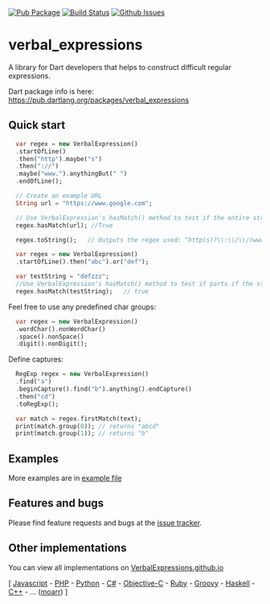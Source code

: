 [![Pub Package](https://img.shields.io/pub/v/verbal_expressions.svg)](https://pub.dartlang.org/packages/verbal_expressions)
[![Build Status](https://travis-ci.org/VerbalExpressions/DartVerbalExpressions.svg)](https://travis-ci.org/VerbalExpressions/DartVerbalExpressions)
[![Github Issues](http://githubbadges.herokuapp.com/VerbalExpressions/DartVerbalExpressions/issues.svg)](https://github.com/VerbalExpressions/DartVerbalExpressions/issues)

# verbal_expressions

A library for Dart developers that helps to construct difficult regular expressions.

Dart package info is here: https://pub.dartlang.org/packages/verbal_expressions

## Quick start

```dart
  var regex = new VerbalExpression()
  .startOfLine()
  .then("http").maybe("s")
  .then("://")
  .maybe("www.").anythingBut(" ")
  .endOfLine();

  // Create an example URL
  String url = "https://www.google.com";

  // Use VerbalExpression's hasMatch() method to test if the entire string matches the regex
  regex.hasMatch(url); //True

  regex.toString();   // Outputs the regex used: ^http(s)?\\:\\/\\/(www\\.)?([^\\ ]*)\$

```

```dart
  var regex = new VerbalExpression()
  .startOfLine().then("abc").or("def");

  var testString = "defzzz";
  //Use VerbalExpression's hasMatch() method to test if parts if the string match the regex
  regex.hasMatch(testString);   // true
```

Feel free to use any predefined char groups: 
```dart
  var regex = new VerbalExpression()
  .wordChar().nonWordChar()
  .space().nonSpace()
  .digit().nonDigit();
```

Define captures:
```dart 
  RegExp regex = new VerbalExpression()
  .find("a")
  .beginCapture().find("b").anything().endCapture()
  .then("cd")
  .toRegExp();

  var match = regex.firstMatch(text);
  print(match.group(0)); // returns "abcd"
  print(match.group(1)); // returns "b"
``` 


## Examples

More examples are in [example file](https://github.com/VerbalExpressions/DartVerbalExpressions/blob/master/example/verbal_expressions_example.dart)

## Features and bugs

Please find feature requests and bugs at the [issue tracker][tracker].

[tracker]: https://github.com/VerbalExpressions/DartVerbalExpressions/issues

## Other implementations  
You can view all implementations on [VerbalExpressions.github.io](http://VerbalExpressions.github.io) 

[
[Javascript](https://github.com/VerbalExpressions/JSVerbalExpressions) - 
[PHP](https://github.com/VerbalExpressions/PHPVerbalExpressions) - 
[Python](https://github.com/VerbalExpressions/PythonVerbalExpressions) - 
[C#](https://github.com/VerbalExpressions/CSharpVerbalExpressions) - 
[Objective-C](https://github.com/VerbalExpressions/ObjectiveCVerbalExpressions) - 
[Ruby](https://github.com/ryan-endacott/verbal_expressions) - 
[Groovy](https://github.com/VerbalExpressions/GroovyVerbalExpressions) - 
[Haskell](https://github.com/VerbalExpressions/HaskellVerbalExpressions) - 
[C++](https://github.com/VerbalExpressions/CppVerbalExpressions) - ... ([moarr](https://github.com/VerbalExpressions)) ] 
